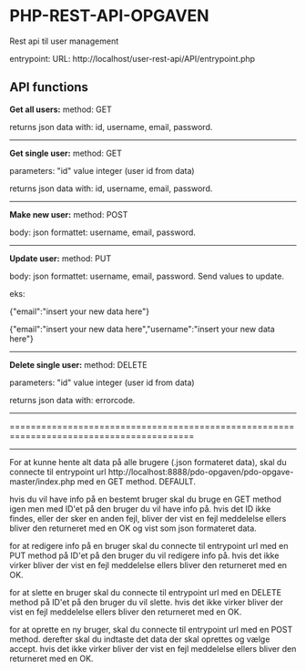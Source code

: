 # PHP-REST-API-OPGAVEN

Rest api til user management

entrypoint: URL: http://localhost/user-rest-api/API/entrypoint.php

API functions
-------------

**Get all users:**
method: GET

returns json data with: id, username, email, password.

__________________________________________________________________________________


**Get single user:**
method: GET

parameters: "id" value integer (user id from data)

returns json data with: id, username, email, password.

__________________________________________________________________________________


**Make new user:**
method: POST

body: json formattet: username, email, password. 

__________________________________________________________________________________


**Update user:**
method: PUT

body: json formattet: username, email, password. Send values to update.

eks: 

{"email":"insert your new data here"}

{"email":"insert your new data here","username":"insert your new data here"}

__________________________________________________________________________________


**Delete single user:**
method: DELETE

parameters: "id" value integer (user id from data) 

returns json data with: errorcode.



__________________________________________________________________________________
=========================================================================================
__________________________________________________________________________________


For at kunne hente alt data på alle brugere (.json formateret data), skal du connecte til entrypoint url http://localhost:8888/pdo-opgaven/pdo-opgave-master/index.php med en GET method. DEFAULT.

hvis du vil have info på en bestemt bruger skal du bruge en GET method igen men med ID'et på den bruger du vil have info på. 
hvis det ID ikke findes, eller der sker en anden fejl, bliver der vist en fejl meddelelse ellers bliver den returneret med en OK og vist som json formateret data.

for at redigere info på en bruger skal du connecte til entrypoint url med en PUT method på ID'et på den bruger du vil redigere info på. 
hvis det ikke virker bliver der vist en fejl meddelelse ellers bliver den returneret med en OK.

for at slette en bruger skal du connecte til entrypoint url med en DELETE method på ID'et på den bruger du vil slette.
hvis det ikke virker bliver der vist en fejl meddelelse ellers bliver den returneret med en OK.

for at oprette en ny bruger, skal du connecte til entrypoint url med en POST method. 
derefter skal du indtaste det data der skal oprettes og vælge accept. 
hvis det ikke virker bliver der vist en fejl meddelelse ellers bliver den returneret med en OK.

